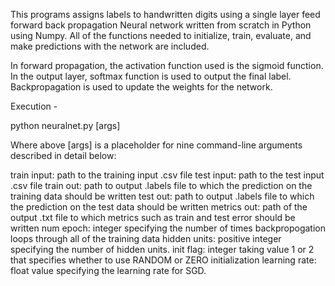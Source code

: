 This programs assigns labels to handwritten digits using a single layer feed forward back propagation Neural network written from scratch in Python using Numpy. All of the functions needed to initialize, train, evaluate, and make predictions with the network are included.

In forward propagation, the activation function used is the sigmoid function. In the output layer, softmax function is used to output the final label. Backpropagation is used to update the weights for the network.

Execution -

python neuralnet.py [args]

Where above [args] is a placeholder for nine command-line arguments described in detail below:

train input: path to the training input .csv file
test input: path to the test input .csv file
train out: path to output .labels file to which the prediction on the training data should be written
test out: path to output .labels file to which the prediction on the test data should be written
metrics out: path of the output .txt file to which metrics such as train and test error should be written
num epoch: integer specifying the number of times backpropogation loops through all of the training data
hidden units: positive integer specifying the number of hidden units.
init flag: integer taking value 1 or 2 that specifies whether to use RANDOM or ZERO initialization
learning rate: float value specifying the learning rate for SGD.
